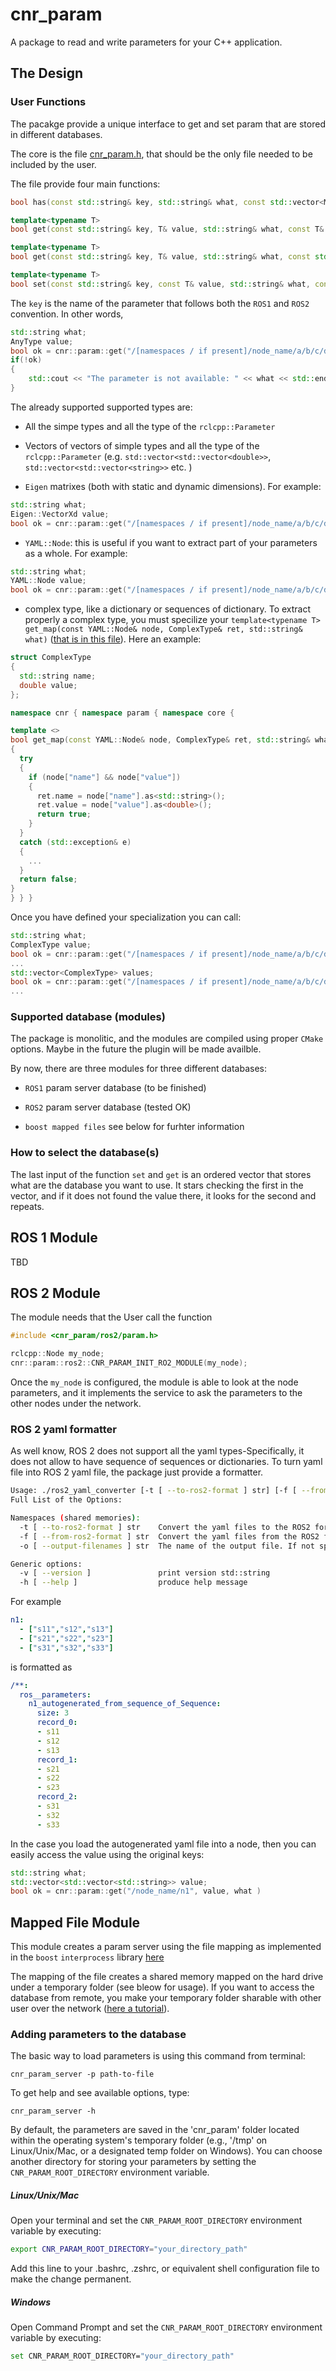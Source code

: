 # cnr_param

A package to read and write parameters for your C++ application.

## The Design

### User Functions

The pacakge provide a unique interface to get and set param that are stored in different databases.

The core is the file [cnr_param.h](./include/cnr_param/cnr_param.h), that should be the only file needed to be included by the user.

The file provide four main functions:

```cpp
bool has(const std::string& key, std::string& what, const std::vector<ModulesID>& modules = {ModulesID::ROS2, ModulesID::MAPPED_FILE});

template<typename T>
bool get(const std::string& key, T& value, std::string& what, const T& default_val, const std::vector<ModulesID>& modules = {ModulesID::ROS2, ModulesID::MAPPED_FILE});

template<typename T>
bool get(const std::string& key, T& value, std::string& what, const std::vector<ModulesID>& modules = {ModulesID::ROS2, ModulesID::MAPPED_FILE});

template<typename T>
bool set(const std::string& key, const T& value, std::string& what, const std::vector<ModulesID>& modules = {ModulesID::ROS2, ModulesID::MAPPED_FILE});
```

The `key` is the name of the parameter that follows both the `ROS1` and `ROS2` convention. In other words, 

```cpp
std::string what;
AnyType value;
bool ok = cnr::param::get("/[namespaces / if present]/node_name/a/b/c/d", value, what )
if(!ok)
{
    std::cout << "The parameter is not available: " << what << std::endl;
}
```

The already supported supported types are:

* All the simpe types and all the type of the `rclcpp::Parameter` 
* Vectors of vectors of simple types and all the type of the `rclcpp::Parameter`  (e.g. `std::vector<std::vector<double>>`, `std::vector<std::vector<string>>`  etc. )

* `Eigen` matrixes (both with static and dynamic dimensions). For example: 
```cpp
std::string what;
Eigen::VectorXd value;
bool ok = cnr::param::get("/[namespaces / if present]/node_name/a/b/c/d", value, what )

```

* `YAML::Node`: this is useful if you want to extract part of your parameters as a whole. For example:
```cpp
std::string what;
YAML::Node value;
bool ok = cnr::param::get("/[namespaces / if present]/node_name/a/b/c/d", value, what )
```

* complex type, like a dictionary or sequences of dictionary. To extract properly a complex type, you must specilize your `template<typename T> get_map(const YAML::Node& node, ComplexType& ret, std::string& what)` ([that is in this file](./include/cnr_param/core/param.h)). Here an example:
```cpp
struct ComplexType
{
  std::string name;
  double value;
};

namespace cnr { namespace param { namespace core {

template <>
bool get_map(const YAML::Node& node, ComplexType& ret, std::string& what)
{
  try
  {
    if (node["name"] && node["value"])
    {
      ret.name = node["name"].as<std::string>();
      ret.value = node["value"].as<double>();
      return true;
    }
  }
  catch (std::exception& e)
  {
    ...
  }
  return false;
}
} } }

```

Once you have defined your specialization you can call:
```cpp
std::string what;
ComplexType value;
bool ok = cnr::param::get("/[namespaces / if present]/node_name/a/b/c/d", value, what )
...
std::vector<ComplexType> values;
bool ok = cnr::param::get("/[namespaces / if present]/node_name/a/b/c/d", values, what )
...
```

### Supported database (modules)

The package is monolitic, and the modules are compiled using proper `CMake` options. Maybe in the future the plugin will be made availble.  

By now, there are three modules for three different databases:

* `ROS1` param server database (to be finished)

* `ROS2` param server database (tested OK)

* `boost mapped files` see below for furhter information

### How to select the database(s)

The last input of the function `set` and `get` is an ordered vector that stores what are the database you want to use. It stars checking the first in the vector, and if it does not found the value there, it looks for the second and repeats.

## ROS 1 Module

TBD

## ROS 2 Module

The module needs that the User call the function

```cpp
#include <cnr_param/ros2/param.h>

rclcpp::Node my_node;
cnr::param::ros2::CNR_PARAM_INIT_RO2_MODULE(my_node);
```

Once the `my_node` is configured, the module is able to look at the node parameters, and it implements the service to ask the parameters to the other nodes under the network.

### ROS 2 yaml formatter

As well know, ROS 2 does not support all the yaml types-Specifically, it does not allow to have sequence of sequences or dictionaries. 
To turn yaml file into ROS 2 yaml file, the package just provide a formatter.

```bash
Usage: ./ros2_yaml_converter [-t [ --to-ros2-format ] str] [-f [ --from-ros2-format ] str] [-o [ --output-filenames ] str] [-v [ --version ] ] [-h [ --help ] ]
Full List of the Options:

Namespaces (shared memories):
  -t [ --to-ros2-format ] str    Convert the yaml files to the ROS2 format. The path is relative to the executable, or absolute if it starts with '/'
  -f [ --from-ros2-format ] str  Convert the yaml files from the ROS2 format.  The path is relative to the executable, or absolute if it starts with '/'
  -o [ --output-filenames ] str  The name of the output file. If not specified, it is the input concat to '_autogererated.yaml'

Generic options:
  -v [ --version ]               print version std::string
  -h [ --help ]                  produce help message
```

For example
```yaml
n1:
  - ["s11","s12","s13"]
  - ["s21","s22","s23"]
  - ["s31","s32","s33"]
```

is formatted as 

```yaml
/**:
  ros__parameters:
    n1_autogenerated_from_sequence_of_Sequence:
      size: 3
      record_0: 
      - s11
      - s12
      - s13
      record_1:
      - s21
      - s22
      - s23
      record_2:
      - s31
      - s32
      - s33
```

In the case you load the autogenerated yaml file into a node, then you can easily access the value using the original keys:

```cpp
std::string what;
std::vector<std::vector<std::string>> value;
bool ok = cnr::param::get("/node_name/n1", value, what )
```

## Mapped File Module

This module creates a param server using the file mapping as implemented in the `boost` `interprocess` library [here](https://www.boost.org/doc/libs/1_85_0/doc/html/interprocess.html#:~:text=Using%20these%20mechanisms%2C%20Boost.Interprocess%20offers%20useful%20tools%20to,implementing%20%20several%20memory%20allocation%20patterns%20%28like%20pooling%29.)

The mapping of the file creates a shared memory mapped on the hard drive under a temporary folder (see bleow for usage). If you want to access the database from remote, you make your temporary folder sharable with other user over the network ([here a tutorial](https://askubuntu.com/questions/15782/how-do-i-share-a-folder-with-another-linux-machine-on-the-same-home-network)).

### Adding parameters to the database

The basic way to load parameters is using this command from terminal:
```
cnr_param_server -p path-to-file
```
To get help and see available options, type:
```
cnr_param_server -h
```
By default, the parameters are saved in the 'cnr_param' folder located within the operating system's temporary folder (e.g., '/tmp' on Linux/Unix/Mac, or a designated temp folder on Windows). 
You can choose another directory for storing your parameters by setting the `CNR_PARAM_ROOT_DIRECTORY` environment variable.

##### Linux/Unix/Mac
Open your terminal and set the `CNR_PARAM_ROOT_DIRECTORY` environment variable by executing:
```bash
export CNR_PARAM_ROOT_DIRECTORY="your_directory_path"
```
Add this line to your .bashrc, .zshrc, or equivalent shell configuration file to make the change permanent.

##### Windows
Open Command Prompt and set the `CNR_PARAM_ROOT_DIRECTORY` environment variable by executing:
```bash
set CNR_PARAM_ROOT_DIRECTORY="your_directory_path"
```

